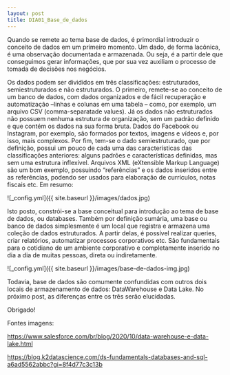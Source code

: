 ```yaml
---
layout: post
title: DIA01_Base_de_dados 
---
```


Quando se remete ao tema base de dados, é primordial introduzir o conceito de dados em um primeiro momento. Um dado, de forma lacônica, é uma observação documentada e armazenada. Ou seja, é a partir dele que conseguimos gerar informações, que por sua vez auxiliam o processo de tomada de decisões nos negócios.

Os dados podem ser divididos em três classificações: estruturados, semiestruturados e não estruturados. O primeiro, remete-se ao conceito de um banco de dados, com dados organizados e de fácil recuperação e automatização –linhas e colunas em uma tabela – como, por exemplo, um arquivo CSV (comma-separatade values). Já os dados não estruturados não possuem nenhuma estrutura de organização, sem um padrão definido e que contém os dados na sua forma bruta. Dados do Facebook ou Instagram, por exemplo, são formados por textos, imagens e vídeos e, por isso, mais complexos. Por fim, tem-se o dado semiestruturado, que por definição, possui um pouco de cada uma das características das classificações anteriores: alguns padrões e características definidas, mas sem uma estrutura inflexível. Arquivos XML (eXtensible Markup Language) são um bom exemplo, possuindo “referências” e os dados inseridos entre as referências, podendo ser usados para elaboração de currículos, notas fiscais etc. Em resumo:

![_config.yml]({{ site.baseurl }}/images/dados.jpg)

Isto posto, constrói-se a base conceitual para introdução ao tema de base de dados, ou databases. Também por definição sumária, uma base ou banco de dados simplesmente é um local que registra e armazena uma coleção de dados estruturados. A partir delas, é possível realizar queries, criar relatórios, automatizar processos corporativos etc. São fundamentais para o cotidiano de um ambiente corporativo e completamente inserido no dia a dia de muitas pessoas, direta ou indiretamente.

![_config.yml]({{ site.baseurl }}/images/base-de-dados-img.jpg)

Todavia, base de dados são comumente confundidas com outros dois locais de armazenamento de dados: DataWarehouse e Data Lake. No próximo post, as diferenças entre os três serão elucidadas.

Obrigado!

Fontes imagens:

https://www.salesforce.com/br/blog/2020/10/data-warehouse-e-data-lake.html

https://blog.k2datascience.com/ds-fundamentals-databases-and-sql-a6ad5562abbc?gi=8f4d77c3c13b
